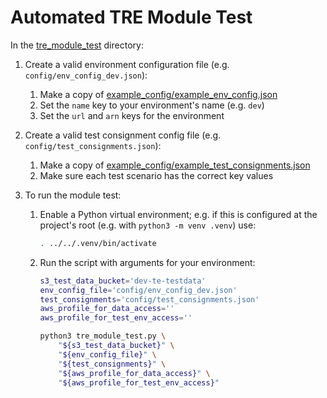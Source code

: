 # Automated TRE Module Test

In the [tre_module_test](../tre_module_test/) directory:

1. Create a valid environment configuration file (e.g. `config/env_config_dev.json`):

    1. Make a copy of [example_config/example_env_config.json](example_config/example_env_config.json)
    2. Set the `name` key to your environment's name (e.g. `dev`)
    3. Set the `url` and `arn` keys for the environment

2. Create a valid test consignment config file (e.g. `config/test_consignments.json`):

    1. Make a copy of [example_config/example_test_consignments.json](example_config/example_test_consignments.json)
    2. Make sure each test scenario has the correct key values

3. To run the module test:

    1. Enable a Python virtual environment; e.g. if this is configured at
        the project's root (e.g. with `python3 -m venv .venv`) use:

        ```bash
        . ../../.venv/bin/activate
        ```

    2. Run the script with arguments for your environment:

        ```bash
        s3_test_data_bucket='dev-te-testdata'
        env_config_file='config/env_config_dev.json'
        test_consignments='config/test_consignments.json'
        aws_profile_for_data_access=''
        aws_profile_for_test_env_access=''

        python3 tre_module_test.py \
            "${s3_test_data_bucket}" \
            "${env_config_file}" \
            "${test_consignments}" \
            "${aws_profile_for_data_access}" \
            "${aws_profile_for_test_env_access}"
        ```
